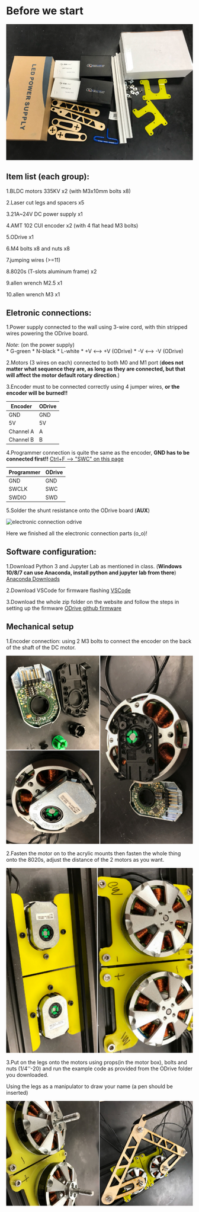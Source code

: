 
# Before we start



![all](all1.png)

## Item list (each group): 
1.BLDC motors 335KV x2 (with M3x10mm bolts x8)

2.Laser cut legs and spacers x5

3.21A~24V DC power supply x1

4.AMT 102 CUI encoder x2 (with 4 flat head M3 bolts)

5.ODrive x1

6.M4 bolts x8 and nuts x8

7.jumping wires  (>=11)

8.8020s (T-slots aluminum frame) x2

9.allen wrench M2.5 x1

10.allen wrench M3 x1





     



## Eletronic connections:

1.Power supply connected to the wall using 3-wire cord, with thin stripped wires powering the ODrive board. 

_Note_: (on the power supply)  
     * G-green
     * N-black
     * L-white
     * +V <--> +V (ODrive)
     * -V <--> -V (ODrive) 
                                 


2.Motors (3 wires on each) connected to both M0 and M1 port (__does not matter what sequence they are, as long as they are connected, but that will affect the motor default rotary direction__.)

3.Encoder must to be connected correctly using 4 jumper wires, __or the encoder will be burned!!__
  
  | Encoder   | ODrive   |
  |-----------|:--------|
  | GND       | GND|
  | 5V        | 5V|
  | Channel A |  A|
  | Channel B | B|
  
4.Programmer connection is quite the same as the encoder, __GND has to be connected first!!__ [Ctrl+F --> "SWC" on this page](https://github.com/madcowswe/ODrive/blob/master/Firmware/README.md)
  
  | Programmer  | ODrive   |
  |-----------|:--------|
  | GND       | GND|
  | SWCLK        | SWC|
  | SWDIO |   SWD|
  
5.Solder the shunt resistance onto the ODrive board (__AUX__)
  
  
  
  
![electronic connection odrive](1111.png)



Here we finished all the electronic connection parts  (o_o)!

## Software configuration:


1.Download Python 3 and Jupyter Lab as mentioned in class. (__Windows 10/8/7 can use Anaconda, install python and jupyter lab from there__) [Anaconda Downloads](https://www.anaconda.com/download/#linux)

2.Download VSCode for firmware flashing [VSCode](https://code.visualstudio.com/)

3.Download the whole zip folder on the website and follow the steps in setting up the firmware [ODrive github firmware](https://github.com/madcowswe/ODrive/blob/master/Firmware/README.md)


## Mechanical setup


1.Encoder connection: using 2 M3 bolts to connect the encoder on the back of the shaft of the DC motor.


![combined](combined1.png)

2.Fasten the motor on to the acrylic mounts then fasten the whole thing onto the 8020s, adjust the distance of the 2 motors as you want. 


![combined2](combined2.png)



3.Put on the legs onto the motors using props(in the motor box), bolts and nuts (1/4''-20) and run the example code as provided from the ODrive folder you downloaded. 

Using the legs as a manipulator to draw your name (a pen should be inserted)


![combined3](combined3.png)




```python

```

